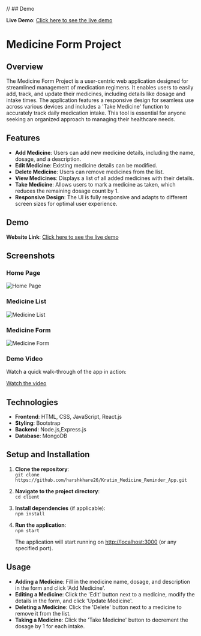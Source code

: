 // ## Demo

**Live Demo**: [Click here to see the live demo](https://your-demo-link.com)


# Medicine Form Project

## Overview

The Medicine Form Project is a user-centric web application designed for streamlined management of medication regimens. It enables users to easily add, track, and update their medicines, including details like dosage and intake times. The application features a responsive design for seamless use across various devices and includes a 'Take Medicine' function to accurately track daily medication intake. This tool is essential for anyone seeking an organized approach to managing their healthcare needs.


## Features

- **Add Medicine**: Users can add new medicine details, including the name, dosage, and a description.
- **Edit Medicine**: Existing medicine details can be modified.
- **Delete Medicine**: Users can remove medicines from the list.
- **View Medicines**: Displays a list of all added medicines with their details.
- **Take Medicine**: Allows users to mark a medicine as taken, which reduces the remaining dosage count by 1.
- **Responsive Design**: The UI is fully responsive and adapts to different screen sizes for optimal user experience.

## Demo



**Website Link**: [Click here to see the live demo](https://kratin-medicine-reminder-app3.vercel.app/)


## Screenshots

### Home Page
![Home Page](https://github.com/harshkhare26/Kratin_Medicine_Reminder_App/blob/main/screenshots/)

### Medicine List
![Medicine List](https://github.com/yourusername/your-repo-name/blob/main/screenshots/medicine-list.png)

### Medicine Form
![Medicine Form](https://github.com/yourusername/your-repo-name/blob/main/screenshots/medicine-form.png)


### Demo Video

Watch a quick walk-through of the app in action:

[Watch the video](https://your-demo-video-link.com)

## Technologies

- **Frontend**: HTML, CSS, JavaScript, React.js
- **Styling**: Bootstrap 
- **Backend**: Node.js,Express.js
- **Database**: MongoDB

## Setup and Installation

1. **Clone the repository**:  
   `git clone https://github.com/harshkhare26/Kratin_Medicine_Reminder_App.git`

2. **Navigate to the project directory**:  
   `cd client`

3. **Install dependencies** (if applicable):  
   `npm install`

4. **Run the application**:  
   `npm start`

   The application will start running on [http://localhost:3000](http://localhost:3000) (or any specified port).

## Usage

- **Adding a Medicine**: Fill in the medicine name, dosage, and description in the form and click 'Add Medicine'.
- **Editing a Medicine**: Click the 'Edit' button next to a medicine, modify the details in the form, and click 'Update Medicine'.
- **Deleting a Medicine**: Click the 'Delete' button next to a medicine to remove it from the list.
- **Taking a Medicine**: Click the 'Take Medicine' button to decrement the dosage by 1 for each intake.



